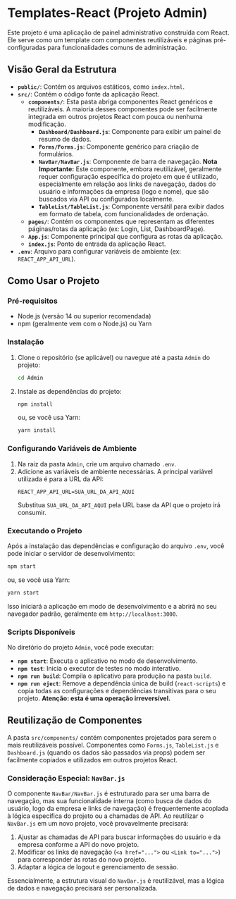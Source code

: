 # Templates-React (Projeto Admin)

Este projeto é uma aplicação de painel administrativo construída com React. Ele serve como um template com componentes reutilizáveis e páginas pré-configuradas para funcionalidades comuns de administração.

## Visão Geral da Estrutura

*   **`public/`**: Contém os arquivos estáticos, como `index.html`.
*   **`src/`**: Contém o código fonte da aplicação React.
    *   **`components/`**: Esta pasta abriga componentes React genéricos e reutilizáveis. A maioria desses componentes pode ser facilmente integrada em outros projetos React com pouca ou nenhuma modificação.
        *   **`Dashboard/Dashboard.js`**: Componente para exibir um painel de resumo de dados.
        *   **`Forms/Forms.js`**: Componente genérico para criação de formulários.
        *   **`NavBar/NavBar.js`**: Componente de barra de navegação. **Nota Importante:** Este componente, embora reutilizável, geralmente requer configuração específica do projeto em que é utilizado, especialmente em relação aos links de navegação, dados do usuário e informações da empresa (logo e nome), que são buscados via API ou configurados localmente.
        *   **`TableList/TableList.js`**: Componente versátil para exibir dados em formato de tabela, com funcionalidades de ordenação.
    *   **`pages/`**: Contém os componentes que representam as diferentes páginas/rotas da aplicação (ex: Login, List, DashboardPage).
    *   **`App.js`**: Componente principal que configura as rotas da aplicação.
    *   **`index.js`**: Ponto de entrada da aplicação React.
*   **`.env`**: Arquivo para configurar variáveis de ambiente (ex: `REACT_APP_API_URL`).

## Como Usar o Projeto

### Pré-requisitos

*   Node.js (versão 14 ou superior recomendada)
*   npm (geralmente vem com o Node.js) ou Yarn

### Instalação

1.  Clone o repositório (se aplicável) ou navegue até a pasta `Admin` do projeto:
    ```bash
    cd Admin
    ```
2.  Instale as dependências do projeto:
    ```bash
    npm install
    ```
    ou, se você usa Yarn:
    ```bash
    yarn install
    ```

### Configurando Variáveis de Ambiente

1.  Na raiz da pasta `Admin`, crie um arquivo chamado `.env`.
2.  Adicione as variáveis de ambiente necessárias. A principal variável utilizada é para a URL da API:
    ```env
    REACT_APP_API_URL=SUA_URL_DA_API_AQUI
    ```
    Substitua `SUA_URL_DA_API_AQUI` pela URL base da API que o projeto irá consumir.

### Executando o Projeto

Após a instalação das dependências e configuração do arquivo `.env`, você pode iniciar o servidor de desenvolvimento:

```bash
npm start
```

ou, se você usa Yarn:

```bash
yarn start
```

Isso iniciará a aplicação em modo de desenvolvimento e a abrirá no seu navegador padrão, geralmente em `http://localhost:3000`.

### Scripts Disponíveis

No diretório do projeto `Admin`, você pode executar:

*   **`npm start`**: Executa o aplicativo no modo de desenvolvimento.
*   **`npm test`**: Inicia o executor de testes no modo interativo.
*   **`npm run build`**: Compila o aplicativo para produção na pasta `build`.
*   **`npm run eject`**: Remove a dependência única de build (`react-scripts`) e copia todas as configurações e dependências transitivas para o seu projeto. **Atenção: esta é uma operação irreversível.**

## Reutilização de Componentes

A pasta `src/components/` contém componentes projetados para serem o mais reutilizáveis possível. Componentes como `Forms.js`, `TableList.js` e `Dashboard.js` (quando os dados são passados via props) podem ser facilmente copiados e utilizados em outros projetos React.

### Consideração Especial: `NavBar.js`

O componente `NavBar/NavBar.js` é estruturado para ser uma barra de navegação, mas sua funcionalidade interna (como busca de dados do usuário, logo da empresa e links de navegação) é frequentemente acoplada à lógica específica do projeto ou a chamadas de API. Ao reutilizar o `NavBar.js` em um novo projeto, você provavelmente precisará:

1.  Ajustar as chamadas de API para buscar informações do usuário e da empresa conforme a API do novo projeto.
2.  Modificar os links de navegação (`<a href="...">` ou `<Link to="...">`) para corresponder às rotas do novo projeto.
3.  Adaptar a lógica de logout e gerenciamento de sessão.

Essencialmente, a estrutura visual do `NavBar.js` é reutilizável, mas a lógica de dados e navegação precisará ser personalizada.